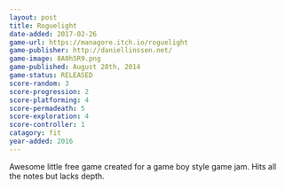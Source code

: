```yaml
---
layout: post
title: Roguelight  
date-added: 2017-02-26
game-url: https://managore.itch.io/roguelight
game-publisher: http://daniellinssen.net/
game-image: 8A0h5R9.png
game-published: August 28th, 2014
game-status: RELEASED
score-random: 3
score-progression: 2
score-platforming: 4
score-permadeath: 5
score-exploration: 4
score-controller: 1
catagory: fit
year-added: 2016
---
```


Awesome little free game created for a game boy style game jam.  Hits all the notes but lacks depth.

